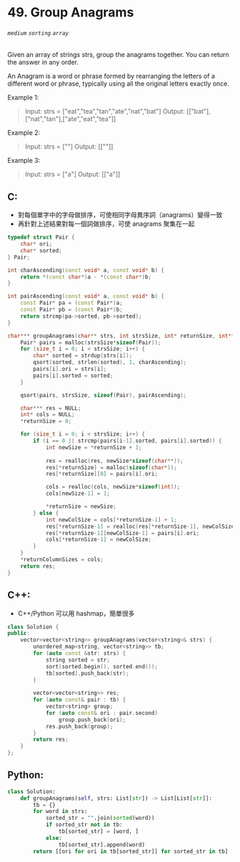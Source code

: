 # 49. Group Anagrams
###### `medium` `sorting` `array`

Given an array of strings strs, group the anagrams together. You can return the answer in any order.

An Anagram is a word or phrase formed by rearranging the letters of a different word or phrase, typically using all the original letters exactly once.

 

Example 1:
> Input: strs = ["eat","tea","tan","ate","nat","bat"]
Output: [["bat"],["nat","tan"],["ate","eat","tea"]]

Example 2:
> Input: strs = [""]
Output: [[""]]

Example 3:
> Input: strs = ["a"]
Output: [["a"]]


## C:

* 對每個單字中的字母做排序，可使相同字母異序詞（anagrams）變得一致
* 再針對上述結果對每一個詞做排序，可使 anagrams 聚集在一起

```cpp
typedef struct Pair {
    char* ori;
    char* sorted;
} Pair;

int charAscending(const void* a, const void* b) {
    return *(const char*)a - *(const char*)b;
}

int pairAscending(const void* a, const void* b) {
    const Pair* pa = (const Pair*)a;
    const Pair* pb = (const Pair*)b;
    return strcmp(pa->sorted, pb->sorted);
}

char*** groupAnagrams(char** strs, int strsSize, int* returnSize, int** returnColumnSizes) {
    Pair* pairs = malloc(strsSize*sizeof(Pair));
    for (size_t i = 0; i < strsSize; i++) {
        char* sorted = strdup(strs[i]);
        qsort(sorted, strlen(sorted), 1, charAscending);
        pairs[i].ori = strs[i];
        pairs[i].sorted = sorted;
    }

    qsort(pairs, strsSize, sizeof(Pair), pairAscending);

    char*** res = NULL;
    int* cols = NULL;
    *returnSize = 0;

    for (size_t i = 0; i < strsSize; i++) {
        if (i == 0 || strcmp(pairs[i-1].sorted, pairs[i].sorted)) {
            int newSize = *returnSize + 1;
            
            res = realloc(res, newSize*sizeof(char**));
            res[*returnSize] = malloc(sizeof(char*));
            res[*returnSize][0] = pairs[i].ori;

            cols = realloc(cols, newSize*sizeof(int));
            cols[newSize-1] = 1;

            *returnSize = newSize;
        } else {
            int newColSize = cols[*returnSize-1] + 1;
            res[*returnSize-1] = realloc(res[*returnSize-1], newColSize*sizeof(char*));
            res[*returnSize-1][newColSize-1] = pairs[i].ori;
            cols[*returnSize-1] = newColSize;
        }
    }
    *returnColumnSizes = cols;
    return res;
}

```

## C++:
* C++/Python 可以用 hashmap，簡單很多
```cpp
class Solution {
public:
    vector<vector<string>> groupAnagrams(vector<string>& strs) {
        unordered_map<string, vector<string>> tb;
        for (auto const &str: strs) {
            string sorted = str;
            sort(sorted.begin(), sorted.end());
            tb[sorted].push_back(str);
        }
        
        vector<vector<string>> res;
        for (auto const& pair : tb) {
            vector<string> group;
            for (auto const& ori : pair.second)
                group.push_back(ori);
            res.push_back(group);
        }
        return res;
    }
};
```

## Python:
```python
class Solution:
    def groupAnagrams(self, strs: List[str]) -> List[List[str]]:
        tb = {}
        for word in strs:
            sorted_str = "".join(sorted(word))
            if sorted_str not in tb:
                tb[sorted_str] = [word, ]
            else:
                tb[sorted_str].append(word)
        return [[ori for ori in tb[sorted_str]] for sorted_str in tb]
     
```



